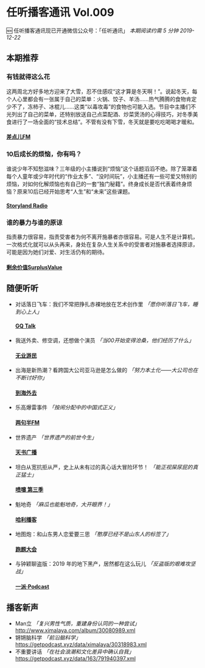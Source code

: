 # 任听播客通讯 Vol.009
🆕 任听播客通讯现已开通微信公众号：「任听通讯」
_本期阅读约需 5 分钟_
_2019-12-22_


## 本期推荐

### 有钱就得这么花
这两周北方好多地方迎来了大雪，忍不住感叹“这才算是冬天啊！”。说起冬天，每个人心里都会有一张属于自己的菜单：火锅、饺子、羊汤……热气腾腾的食物肯定少不了，冻柿子、冰棍儿……这类“以毒攻毒”的食物也可能入选。节目中主播们不光列出了自己的菜单，还特别放送自己点菜配酒、炒菜煲汤的心得技巧，对冬季美食进行了一场全面的“技术总结”。不管有没有下雪，冬天就是要吃吃喝喝才暖和。
#### [差点儿FM](http://rss.lizhi.fm/rss/137424910.xml)

### 10后成长的烦恼，你有吗？
谁说少年不知愁滋味？三年级的小主播说到“烦恼”这个话题滔滔不绝。除了笼罩着每个人童年或少年时代的“作业太多”、“没时间玩”，小主播还有一些可爱又特别的烦恼，对如何化解烦恼也有自己的一套“独门秘籍”。终身成长是否代表着终身烦恼？原来10后已经开始思考“人生”和“未来”这些课题。
#### [Storyland Radio](http://www.ximalaya.com/album/14170104.xml )

### 谁的暴力与谁的原谅
指责暴力很容易，指责受害者为何不离开施暴者亦很容易。可是人生不是计算机，一次格式化就可以从头再来，身处在复杂人生关系中的受害者对施暴者选择原谅，可能是因为她们对爱、对生活仍有的期待。
#### [剩余价值SurplusValue](https://feeds.fireside.fm/surplusvalue/rss)


## 随便听听

* 对话落日飞车：我们不常把挣扎赤裸地放在艺术创作里 _「愿你听落日飞车，睡到心上人」_
  #### [GQ Talk](https://getpodcast.xyz/data/qingting/318085.xml)
* 我送外卖、修空调，还想做个演员 _「当00开始变得沧桑，他们经历了什么」_
  #### [无业游民](https://theue.me/feed/podcast)
* 出海是新热潮？看跨国大公司亚马逊是怎么做的  _「努力本土化——大公司也在不断讨好你」_
  #### [到海外去](https://feeds.fireside.fm/chuhai/rss)
* 乐高爆雷事件 _「按闹分配中的中国式正义」_
  #### [两句半FM](https://getpodcast.xyz/data/ximalaya/3762426.xml)
* 世界遗产  _「世界遗产的前世今生」_
  #### [天书广播](https://getpodcast.xyz/data/ximalaya/2858591.xml)
* 坦白从宽抗拒从严，史上从未有过的真心话大冒险环节！ _「能正视屎尿屁的真正猛士」_
  #### [喷嚏 第三季](https://getpodcast.xyz/data/ximalaya/30014072.xml)
* 魁地奇  _「麻瓜也能魁地奇，大开眼界！」_
  #### [哈利播客](https://feeds.fireside.fm/hpup/rss )
* 地图炮：和山东男人恋爱要三思  _「憨厚已经不是山东人的标签了」_
  #### [跑题大会](http://www.ximalaya.com/album/14641355.xml)
* 与钟颖聊盗版：2019 年的地下黑产，居然都在这么玩儿 _「反盗版的艰难攻坚战」_
  #### [一派·Podcast](http://www.ximalaya.com/album/31769739.xml )


## 播客新声

* Man立  _「复兴男性气质，重建身份认同的一种尝试」_
  http://www.ximalaya.com/album/30080989.xml
* 锵锵脑科学  _「前沿脑科学」_
  https://getpodcast.xyz/data/ximalaya/30318983.xml
* 不重要讲话  _「在社会浪潮和文化差异中确认自我」_
  https://getpodcast.xyz/data/163/791940397.xml

